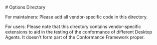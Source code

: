 # Options Directory

For maintainers: Please add all vendor-specific code in this directory.  

For users:  Please note that this directory contains vendor-specific extensions to aid in the testing of the conformance of different Desktop Agents.  It doesn't form part of the Conformance Framework proper.